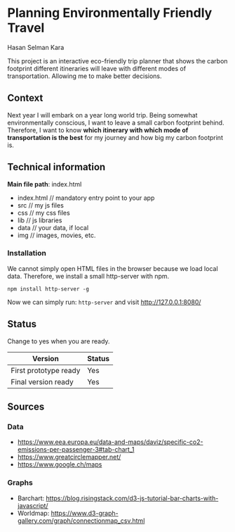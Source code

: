 # Planning Environmentally Friendly Travel

Hasan Selman Kara

This project is an interactive eco-friendly trip planner that shows the carbon footprint different itineraries 
will leave with different modes of transportation.
Allowing me to make better decisions.

## Context

Next year I will embark on a year long world trip. 
Being somewhat environmentally conscious, I want to leave a small carbon footprint behind.
Therefore, I want to know **which itinerary with which mode of transportation is the best** for my journey and how big 
my carbon footprint is.

## Technical information
**Main file path**: index.html

- index.html  // mandatory entry point to your app
- src         // my js files
- css	      // my css files
- lib         // js libraries
- data        // your data, if local
- img         // images, movies, etc.

### Installation
We cannot simply open HTML files in the browser because we load local data.
Therefore, we install a small http-server with npm.

`npm install http-server -g`

Now we can simply run: `http-server` and visit http://127.0.0.1:8080/

## Status
Change to yes when you are ready.

| Version               | Status |
|-----------------------|--------|
| First prototype ready | Yes    |
| Final version ready   | Yes    |

## Sources
### Data

- https://www.eea.europa.eu/data-and-maps/daviz/specific-co2-emissions-per-passenger-3#tab-chart_1
- https://www.greatcirclemapper.net/
- https://www.google.ch/maps

### Graphs

- Barchart: https://blog.risingstack.com/d3-js-tutorial-bar-charts-with-javascript/
- Worldmap: https://www.d3-graph-gallery.com/graph/connectionmap_csv.html
